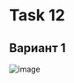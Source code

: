 # Task 12
## Вариант 1
![image](https://user-images.githubusercontent.com/90501362/147011029-08090a81-4497-4606-9d12-b3b9596512b5.png)

